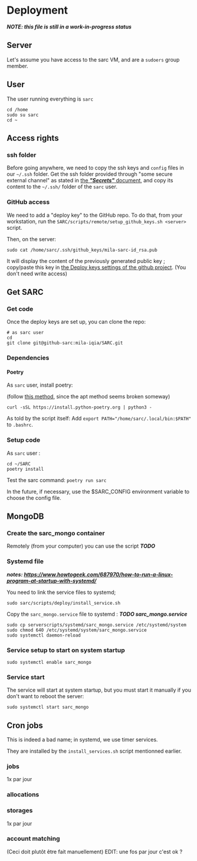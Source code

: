 # Deployment

***NOTE: this file is still in a work-in-progress status***

## Server

Let's assume you have access to the sarc VM, and are a `sudoers` group member.

## User

The user running everything is `sarc`

```
cd /home
sudo su sarc
cd ~
```

## Access rights

### ssh folder

Before going anywhere, we need to copy the ssh keys and `config` files in our `~/.ssh` folder.
Get the ssh folder provided through "some secure external channel" as stated in [the ***"Secrets"*** document](secrets.md), and copy its content to the `~/.ssh/` folder of the `sarc` user.

### GitHub access

We need to add a "deploy key" to the GitHub repo. To do that, from your workstation, run the `SARC/scripts/remote/setup_github_keys.sh <server>` script.

Then, on the server:
```
sudo cat /home/sarc/.ssh/github_keys/mila-sarc-id_rsa.pub
```

It will display the content of the previously generated public key ; copy/paste this key in [the Deploy keys settings of the github project](https://github.com/mila-iqia/SARC/settings/keys).
(You don't need write access)

## Get SARC

### Get code

Once the deploy keys are set up, you can clone the repo:

```
# as sarc user
cd
git clone git@github-sarc:mila-iqia/SARC.git
```

### Dependencies
#### Poetry


As `sarc` user, install poetry:

(follow [this method](https://www.digitalocean.com/community/tutorials/how-to-install-poetry-to-manage-python-dependencies-on-ubuntu-22-04#step-1-installing-poetry), since the apt method seems broken someway)

```
curl -sSL https://install.python-poetry.org | python3 -
```

As told by the script itself: Add `export PATH="/home/sarc/.local/bin:$PATH"` to `.bashrc`.

### Setup code

As `sarc` user :

```
cd ~/SARC
poetry install
```

Test the sarc command: `poetry run sarc`

In the future, if necessary, use the $SARC_CONFIG environment variable to choose the config file.

## MongoDB

### Create the sarc_mongo container

Remotely (from your computer) you can use the script 
***TODO***

### Systemd file

***notes: https://www.howtogeek.com/687970/how-to-run-a-linux-program-at-startup-with-systemd/***

You need to link the service files to systemd; 

```
sudo sarc/scripts/deploy/install_service.sh
```


Copy the `sarc_mongo.service` file to systemd :
***TODO sarc_mongo.service***

```
sudo cp serverscripts/systemd/sarc_mongo.service /etc/systemd/system
sudo chmod 640 /etc/systemd/system/sarc_mongo.service
sudo systemctl daemon-reload
```

### Service setup to start on system startup
```
sudo systemctl enable sarc_mongo
```

### Service start
The service will start at system startup, but you must start it manually if you don't want to reboot the server:

```
sudo systemctl start sarc_mongo
```

## Cron jobs

This is indeed a bad name; in systemd, we use timer services.

They are installed by the `install_services.sh` script mentionned earlier.




### jobs
1x par jour
### allocations
### storages
1x par jour
### account matching
(Ceci doit plutôt être fait manuellement)
EDIT: une fos par jour c'est ok ?

